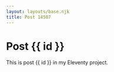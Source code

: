 ```yaml
---
layout: layouts/base.njk
title: Post 14507
---
```


# Post {{ id }}

This is post {{ id }} in my Eleventy project.
